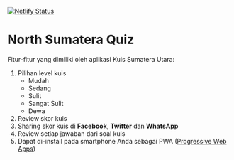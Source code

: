 [![Netlify Status](https://api.netlify.com/api/v1/badges/3d15d981-37de-4756-9b09-5832d2ab358c/deploy-status)](https://app.netlify.com/sites/peaceful-murdock-945530/deploys)

# North Sumatera Quiz

Fitur-fitur yang dimiliki oleh aplikasi Kuis Sumatera Utara:

1. Pilihan level kuis
   - Mudah
   - Sedang
   - Sulit
   - Sangat Sulit
   - Dewa
2. Review skor kuis
3. Sharing skor kuis di **Facebook**, **Twitter** dan **WhatsApp**
4. Review setiap jawaban dari soal kuis
5. Dapat di-install pada smartphone Anda sebagai PWA ([Progressive Web Apps](https://web.dev/progressive-web-apps/))

